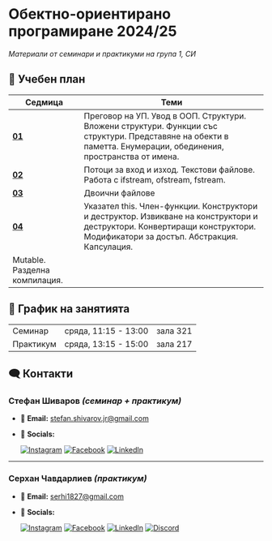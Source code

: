 # Обектно-ориентирано програмиране 2024/25

_Материали от семинари и практикуми на група 1, СИ_

## 📖 Учебен план

| Седмица                                                                                                 | Теми                                                                                                                                                                                                      |
| ------------------------------------------------------------------------------------------------------- | --------------------------------------------------------------------------------------------------------------------------------------------------------------------------------------------------------- |
| **[01](https://github.com/StefanShivarov/object-oriented-programming-fmi-2024-25/tree/main/Week%2001)** | Преговор на УП. Увод в ООП. Структури. Вложени структури. Функции със структури. Представяне на обекти в паметта. Енумерации, обединения, пространства от имена.                                          |
| **[02](https://github.com/StefanShivarov/object-oriented-programming-fmi-2024-25/tree/main/Week%2002)** | Потоци за вход и изход. Текстови файлове. Работа с ifstream, ofstream, fstream.                                                                                                                           |
| **[03](https://github.com/StefanShivarov/object-oriented-programming-fmi-2024-25/tree/main/Week%2002)** | Двоични файлове                                                                                                                                                                                           |
| **[04](https://github.com/StefanShivarov/object-oriented-programming-fmi-2024-25/tree/main/Week%2004)** | Указател this. Член-функции. Конструктори и деструктор. Извикване на конструктори и деструктори. Конвертиращи конструктори. Модификатори за достъп. Абстракция. Капсулация.
 Mutable. Разделна компилация. |

## 📅 График на занятията

<table>
    <tbody>
        <tr>
            <td>Семинар</td>
            <td>сряда, 11:15 - 13:00</td>
            <td>зала 321</td>
        </tr>
        <tr>
            <td rowspan="2">Практикум</td>
            <td rowspan="2">сряда, 13:15 - 15:00</td>
            <td>зала 217</td>
        </tr>
    </tbody>
</table>

## 🗨️ Контакти

### Стефан Шиваров _(семинар + практикум)_

- 📧 **Email:** stefan.shivarov.jr@gmail.com
- 🔗 **Socials:**

  [![Instagram](https://img.shields.io/badge/iamstefanshivarovjr-DD2A7B?style=for-the-badge&logo=instagram&logoColor=FEDA77)](https://www.instagram.com/iamstefanshivarovjr/)
  [![Facebook](https://img.shields.io/badge/stefan%20shivarov-1877f2?style=for-the-badge&logo=facebook&logoColor=WHITE)](https://www.facebook.com/stefanshivarovjr/)
  [![LinkedIn](https://img.shields.io/badge/linkedin-0077b5?style=for-the-badge&logo=linkedin&logoColor=WHITE)](https://www.linkedin.com/in/stefanshivarov/)

---

### Серхан Чавдарлиев _(практикум)_

- 📧 **Email:** serhi1827@gmail.com

- 🔗 **Socials:**

  [![Instagram](https://img.shields.io/badge/serhan_cavdarliev-DD2A7B?style=for-the-badge&logo=instagram&logoColor=FEDA77)](https://www.instagram.com/serhan_cavdarliev/)
  [![Facebook](https://img.shields.io/badge/Serhan%20Chavdarliev-1877f2?style=for-the-badge&logo=facebook&logoColor=WHITE)](https://www.facebook.com/serhan.cavdarliev)
  [![LinkedIn](https://img.shields.io/badge/LinkedIn-0077b5?style=for-the-badge&logo=linkedin&logoColor=WHITE)](https://www.linkedin.com/in/serhan-chavdarliev-055a97211/)
  [![Discord](https://img.shields.io/badge/uchihadari-7289da?style=for-the-badge&logo=discord&logoColor=white)]()
